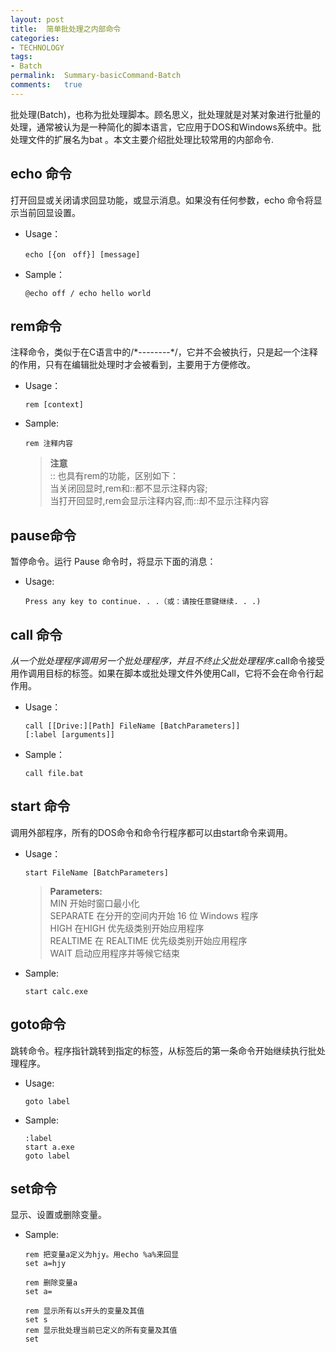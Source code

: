 ```yaml
---
layout:	post
title:	简单批处理之内部命令
categories:
- TECHNOLOGY
tags:
- Batch
permalink:  Summary-basicCommand-Batch
comments:	true
---
```

批处理(Batch)，也称为批处理脚本。顾名思义，批处理就是对某对象进行批量的处理，通常被认为是一种简化的脚本语言，它应用于DOS和Windows系统中。批处理文件的扩展名为bat 。本文主要介绍批处理比较常用的内部命令.
<!-- more -->


## echo 命令
打开回显或关闭请求回显功能，或显示消息。如果没有任何参数，echo 命令将显示当前回显设置。

* Usage：

	```batch
	echo [{on　off}] [message]
	```
* Sample：

	```batch
	@echo off / echo hello world
	```


## rem命令
注释命令，类似于在C语言中的/\*--------\*/，它并不会被执行，只是起一个注释的作用，只有在编辑批处理时才会被看到，主要用于方便修改。

* Usage：

	```batch
	rem [context]
	```
* Sample:

	```batch
	rem 注释内容
	```
	> **注意**  
	> :: 也具有rem的功能，区别如下：  
	> 当关闭回显时,rem和::都不显示注释内容;  
	> 当打开回显时,rem会显示注释内容,而::却不显示注释内容


## pause命令
暂停命令。运行 Pause 命令时，将显示下面的消息：

* Usage:

	```batch
	Press any key to continue. . .（或：请按任意键继续. . .)
	```

## call 命令
_从一个批处理程序调用另一个批处理程序，并且不终止父批处理程序_.call命令接受用作调用目标的标签。如果在脚本或批处理文件外使用Call，它将不会在命令行起作用。

* Usage：

	```batch
	call [[Drive:][Path] FileName [BatchParameters]]
	[:label [arguments]]
	```
* Sample：

	```batch
	call file.bat
	```


## start 命令
调用外部程序，所有的DOS命令和命令行程序都可以由start命令来调用。

* Usage：

	```batch
	start FileName [BatchParameters]
	```
	> **Parameters:**  
	> MIN        开始时窗口最小化   
	> SEPARATE   在分开的空间内开始 16 位 Windows 程序  
	> HIGH       在HIGH 优先级类别开始应用程序   
	> REALTIME   在 REALTIME 优先级类别开始应用程序  
	> WAIT       启动应用程序并等候它结束

* Sample:

	```batch
	start calc.exe
	```


## goto命令
跳转命令。程序指针跳转到指定的标签，从标签后的第一条命令开始继续执行批处理程序。

* Usage:

	```batch
	goto label
	```
* Sample:

	```batch
	:label
	start a.exe
	goto label
	```


## set命令
显示、设置或删除变量。

* Sample:

	```batch
	rem 把变量a定义为hjy。用echo %a%来回显
	set a=hjy

	rem 删除变量a
	set a=

	rem 显示所有以s开头的变量及其值
	set s	 
	rem 显示批处理当前已定义的所有变量及其值
	set
	```
